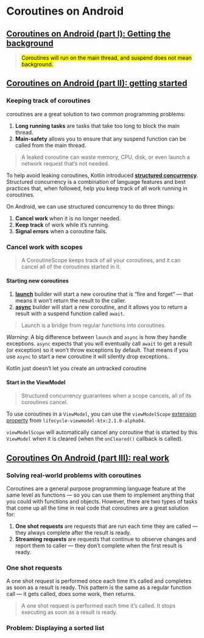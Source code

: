 # Coroutines on Android
## [Coroutines on Android (part I): Getting the background](https://medium.com/androiddevelopers/coroutines-on-android-part-i-getting-the-background-3e0e54d20bb)
> <mark>Coroutines will run on the main thread, and suspend does not mean background.</mark>

## [Coroutines on Android (part II): getting started](https://medium.com/androiddevelopers/coroutines-on-android-part-ii-getting-started-3bff117176dd)
### Keeping track of coroutines
coroutines are a great solution to two common programming problems:
1. **Long running tasks** are tasks that take too long to block the main thread.
2. **Main-safety** allows you to ensure that any suspend function can be called from the main thread.

> A leaked coroutine can waste memory, CPU, disk, or even launch a network request that’s not needed.

To help avoid leaking coroutines, Kotlin introduced [**structured concurrency**](https://kotlinlang.org/docs/coroutines-basics.html#structured-concurrency). Structured concurrency is a combination of language features and best practices that, when followed, help you keep track of all work running in coroutines.

On Android, we can use structured concurrency to do three things:
1. **Cancel work** when it is no longer needed.
2. **Keep track** of work while it’s running.
3. **Signal errors** when a coroutine fails.

### Cancel work with scopes
> A CoroutineScope keeps track of all your coroutines, and it can cancel all of the coroutines started in it.

#### Starting new coroutines
1. [**launch**](https://kotlin.github.io/kotlinx.coroutines/kotlinx-coroutines-core/kotlinx.coroutines/launch.html) builder will start a new coroutine that is “fire and forget” — that means it won’t return the result to the caller.
2. [**async**](https://kotlin.github.io/kotlinx.coroutines/kotlinx-coroutines-core/kotlinx.coroutines/async.html) builder will start a new coroutine, and it allows you to return a result with a suspend function called `await`.

> Launch is a bridge from regular functions into coroutines.

*Warning*: A big difference between `launch` and `async` is how they handle exceptions. `async` expects that you will eventually call `await` to get a result (or exception) so it won’t throw exceptions by default. That means if you use `async` to start a new coroutine it will silently drop exceptions.

Kotlin just doesn’t let you create an untracked coroutine

#### Start in the ViewModel
> Structured concurrency guarantees when a scope cancels, all of its coroutines cancel.

To use coroutines in a `ViewModel`, you can use the `viewModelScope` [extension property](https://khan.github.io/kotlin-for-python-developers/#extension-functionsproperties) from `lifecycle-viewmodel-ktx:2.1.0-alpha04`.

`viewModelScope` will automatically cancel any coroutine that is started by this `ViewModel` when it is cleared (when the `onCleared()` callback is called).

## [Coroutines On Android (part III): real work](https://medium.com/androiddevelopers/coroutines-on-android-part-iii-real-work-2ba8a2ec2f45)
### Solving real-world problems with coroutines
Coroutines are a general purpose programming language feature at the same level as functions — so you can use them to implement anything that you could with functions and objects. However, there are two types of tasks that come up all the time in real code that coroutines are a great solution for:

1. **One shot requests** are requests that are run each time they are called — they always complete after the result is ready.
2. **Streaming requests** are requests that continue to observe changes and report them to caller — they don’t complete when the first result is ready.

### One shot requests
A one shot request is performed once each time it’s called and completes as soon as a result is ready. This pattern is the same as a regular function call — it gets called, does some work, then returns.

> A one shot request is performed each time it’s called. It stops executing as soon as a result is ready.

### Problem: Displaying a sorted list
